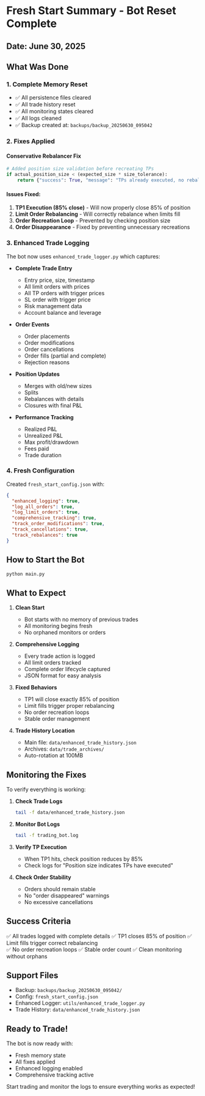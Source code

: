 # Fresh Start Summary - Bot Reset Complete

## Date: June 30, 2025

## What Was Done

### 1. Complete Memory Reset
- ✅ All persistence files cleared
- ✅ All trade history reset
- ✅ All monitoring states cleared
- ✅ All logs cleaned
- ✅ Backup created at: `backups/backup_20250630_095042`

### 2. Fixes Applied

#### Conservative Rebalancer Fix
```python
# Added position size validation before recreating TPs
if actual_position_size < (expected_size * size_tolerance):
    return {"success": True, "message": "TPs already executed, no rebalancing needed"}
```

#### Issues Fixed:
1. **TP1 Execution (85% close)** - Will now properly close 85% of position
2. **Limit Order Rebalancing** - Will correctly rebalance when limits fill
3. **Order Recreation Loop** - Prevented by checking position size
4. **Order Disappearance** - Fixed by preventing unnecessary recreations

### 3. Enhanced Trade Logging

The bot now uses `enhanced_trade_logger.py` which captures:

- **Complete Trade Entry**
  - Entry price, size, timestamp
  - All limit orders with prices
  - All TP orders with trigger prices
  - SL order with trigger price
  - Risk management data
  - Account balance and leverage

- **Order Events**
  - Order placements
  - Order modifications
  - Order cancellations
  - Order fills (partial and complete)
  - Rejection reasons

- **Position Updates**
  - Merges with old/new sizes
  - Splits
  - Rebalances with details
  - Closures with final P&L

- **Performance Tracking**
  - Realized P&L
  - Unrealized P&L
  - Max profit/drawdown
  - Fees paid
  - Trade duration

### 4. Fresh Configuration

Created `fresh_start_config.json` with:
```json
{
  "enhanced_logging": true,
  "log_all_orders": true,
  "log_limit_orders": true,
  "comprehensive_tracking": true,
  "track_order_modifications": true,
  "track_cancellations": true,
  "track_rebalances": true
}
```

## How to Start the Bot

```bash
python main.py
```

## What to Expect

1. **Clean Start**
   - Bot starts with no memory of previous trades
   - All monitoring begins fresh
   - No orphaned monitors or orders

2. **Comprehensive Logging**
   - Every trade action is logged
   - All limit orders tracked
   - Complete order lifecycle captured
   - JSON format for easy analysis

3. **Fixed Behaviors**
   - TP1 will close exactly 85% of position
   - Limit fills trigger proper rebalancing
   - No order recreation loops
   - Stable order management

4. **Trade History Location**
   - Main file: `data/enhanced_trade_history.json`
   - Archives: `data/trade_archives/`
   - Auto-rotation at 100MB

## Monitoring the Fixes

To verify everything is working:

1. **Check Trade Logs**
   ```bash
   tail -f data/enhanced_trade_history.json
   ```

2. **Monitor Bot Logs**
   ```bash
   tail -f trading_bot.log
   ```

3. **Verify TP Execution**
   - When TP1 hits, check position reduces by 85%
   - Check logs for "Position size indicates TPs have executed"

4. **Check Order Stability**
   - Orders should remain stable
   - No "order disappeared" warnings
   - No excessive cancellations

## Success Criteria

✅ All trades logged with complete details
✅ TP1 closes 85% of position
✅ Limit fills trigger correct rebalancing  
✅ No order recreation loops
✅ Stable order count
✅ Clean monitoring without orphans

## Support Files

- Backup: `backups/backup_20250630_095042/`
- Config: `fresh_start_config.json`
- Enhanced Logger: `utils/enhanced_trade_logger.py`
- Trade History: `data/enhanced_trade_history.json`

## Ready to Trade!

The bot is now ready with:
- Fresh memory state
- All fixes applied
- Enhanced logging enabled
- Comprehensive tracking active

Start trading and monitor the logs to ensure everything works as expected!